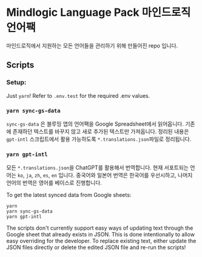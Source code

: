 # Mindlogic Language Pack 마인드로직 언어팩

마인드로직에서 지원하는 모든 언어들을 관리하기 위해 만들어진 repo 입니다.

## Scripts

### Setup:

Just `yarn`! Refer to `.env.test` for the required .env values.

### `yarn sync-gs-data`

`sync-gs-data` 은 블루밍 앱의 언어팩을 Google Spreadsheet에서 읽어옵니다. 기존에 존재하던 텍스트를 바꾸지 않고 새로 추가된 텍스트만 가져옵니다. 정리된 내용은 `gpt-intl` 스크립트에서 활용 가능하도록 `*.translations.json`파일로 정리됩니다.

### `yarn gpt-intl`

모든 `*.translations.json`을 ChatGPT를 활용해서 번역합니다. 현재 서포트되는 언어는 `ko`, `ja`, `zh`, `es`, `en` 입니다. 중국어와 일본어 번역은 한국어를 우선시하고, 나머지 언어의 번역은 영어를 베이스로 진행합니다.

To get the latest synced data from Google sheets:

```
yarn
yarn sync-gs-data
yarn gpt-intl
```

The scripts don't currently support easy ways of updating text through the Google sheet that already exists in JSON. This is done intentionally to allow easy overriding for the developer. To replace existing text, either update the JSON files directly or delete the edited JSON file and re-run the scripts!
